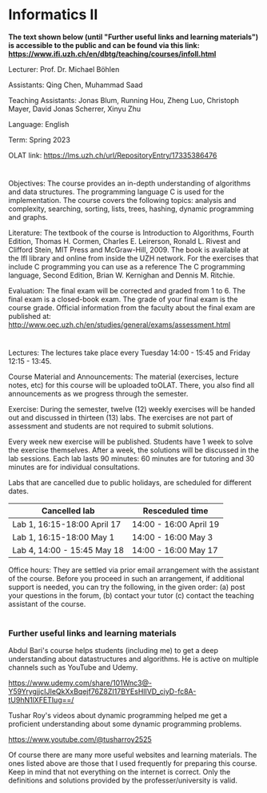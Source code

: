 # Informatics II


**The text shown below (until "Further useful links and learning materials") is accessible to the public and can be found via this link: https://www.ifi.uzh.ch/en/dbtg/teaching/courses/infoII.html**

Lecturer: Prof. Dr. Michael Böhlen

Assistants: Qing Chen, Muhammad Saad

Teaching Assistants: Jonas Blum, Running Hou, Zheng Luo, Christoph Mayer, David Jonas Scherrer, Xinyu Zhu

Language:	English

Term:	Spring 2023

OLAT link:	https://lms.uzh.ch/url/RepositoryEntry/17335386476

#

Objectives: The course provides an in-depth understanding of algorithms and data structures. The programming language C is used for the implementation. The course covers the following topics: analysis and complexity, searching, sorting, lists, trees, hashing, dynamic programming and graphs.

Literature: The textbook of the course is Introduction to Algorithms, Fourth Edition, Thomas H. Cormen, Charles E. Leirerson, Ronald L. Rivest and Clifford Stein, MIT Press and McGraw-Hill, 2009. The book is available at the IfI library and online from inside the UZH network. For the exercises that include C programming you can use as a reference The C programming language, Second Edition, Brian W. Kernighan and Dennis M. Ritchie.

Evaluation: The final exam will be corrected and graded from 1 to 6. The final exam is a closed-book exam. The grade of your final exam is the course grade. Official information from the faculty about the final exam are published at: http://www.oec.uzh.ch/en/studies/general/exams/assessment.html

#

Lectures: The lectures take place every Tuesday 14:00 - 15:45 and Friday 12:15 - 13:45.

Course Material and Announcements: The material (exercises, lecture notes, etc) for this course will be uploaded toOLAT. There, you also find all announcements as we progress through the semester.

Exercise: During the semester, twelve (12) weekly exercises will be handed out and discussed in thirteen (13) labs. The exercises are not part of assessment and students are not required to submit solutions.

Every week new exercise will be published. Students have 1 week to solve the exercise themselves. After a week, the solutions will be discussed in the lab sessions. Each lab lasts 90 minutes: 60 minutes are for tutoring and 30 minutes are for individual consultations.

Labs that are cancelled due to public holidays, are scheduled for different dates.

|        Cancelled lab         |     Resceduled time     |
| ---------------------------- | ----------------------- |
| Lab 1, 16:15-18:00 April 17  | 14:00 - 16:00 April 19  |
| Lab 1, 16:15-18:00 May 1     | 14:00 - 16:00 May 3     |
| Lab 4, 14:00 - 15:45 May 18  | 14:00 - 16:00 May 17    |


Office hours: They are settled via prior email arrangement with the assistant of the course. Before you proceed in such an arrangement, if additional support is needed, you can try the following, in the given order: (a) post your questions in the forum, (b) contact your tutor (c) contact the teaching assistant of the course.

#

### Further useful links and learning materials

Abdul Bari's course helps students (including me) to get a deep understanding about datastructures and algorithms. He is active on multiple channels such as YouTube and Udemy.

https://www.udemy.com/share/101Wnc3@-Y59YrygjjcIJIeQkXxBqejf76Z8ZI17BYEsHlIVD_ciyD-fc8A-tU9hN1lXFETIug==/

Tushar Roy's videos about dynamic programming helped me get a proficient understanding about some dynamic programming problems.

https://www.youtube.com/@tusharroy2525

Of course there are many more useful websites and learning materials. The ones listed above are those that I used frequently for preparing this course. Keep in mind that not everything on the internet is correct. Only the definitions and solutions provided by the professer/university is valid.



